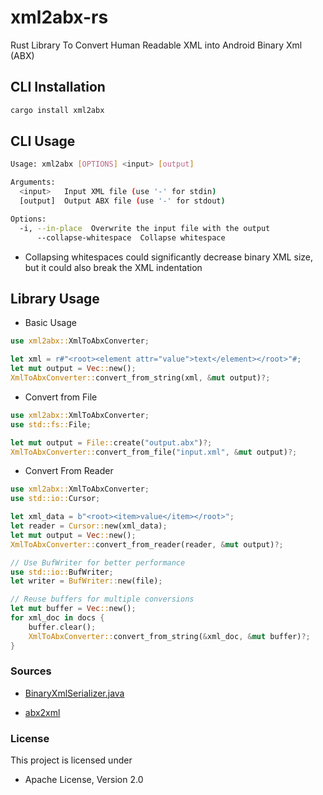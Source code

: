 # xml2abx-rs
Rust Library To Convert Human Readable XML into Android Binary Xml (ABX)


## CLI Installation
```bash
cargo install xml2abx
```

## CLI Usage
```bash
Usage: xml2abx [OPTIONS] <input> [output]

Arguments:
  <input>   Input XML file (use '-' for stdin)
  [output]  Output ABX file (use '-' for stdout)

Options:
  -i, --in-place  Overwrite the input file with the output
      --collapse-whitespace  Collapse whitespace
```
- Collapsing whitespaces could significantly decrease binary XML size, but it could also break the XML indentation


## Library Usage
- Basic Usage

```rust
use xml2abx::XmlToAbxConverter;

let xml = r#"<root><element attr="value">text</element></root>"#;
let mut output = Vec::new();
XmlToAbxConverter::convert_from_string(xml, &mut output)?;
```
- Convert from File

```rust
use xml2abx::XmlToAbxConverter;
use std::fs::File;

let mut output = File::create("output.abx")?;
XmlToAbxConverter::convert_from_file("input.xml", &mut output)?;
```

- Convert From Reader
```rust
use xml2abx::XmlToAbxConverter;
use std::io::Cursor;

let xml_data = b"<root><item>value</item></root>";
let reader = Cursor::new(xml_data);
let mut output = Vec::new();
XmlToAbxConverter::convert_from_reader(reader, &mut output)?;
```

```rust
// Use BufWriter for better performance
use std::io::BufWriter;
let writer = BufWriter::new(file);

// Reuse buffers for multiple conversions
let mut buffer = Vec::new();
for xml_doc in docs {
    buffer.clear();
    XmlToAbxConverter::convert_from_string(&xml_doc, &mut buffer)?;
}
```



### Sources
- [BinaryXmlSerializer.java](https://cs.android.com/android/platform/superproject/+/master:frameworks/base/core/java/com/android/internal/util/BinaryXmlSerializer.java;bpv=0)

- [abx2xml](https://github.com/rhythmcache/xml2abx-rs/edit/main/README.md)


### License
This project is licensed under
- Apache License, Version 2.0
